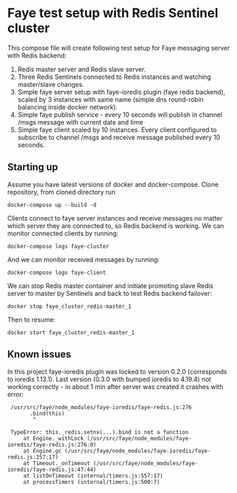 # Faye test setup with Redis Sentinel cluster

This compose file will create following test setup for Faye messaging server with Redis backend:

1. Redis master server and Redis slave server.
2. Three Redis Sentinels connected to Redis instances and watching master/slave changes.
3. Simple faye server setup with faye-ioredis plugin (faye redis backend), scaled by 3 instances with same name (simple dns round-robin balancing inside docker network).
4. Simple faye publish service - every 10 seconds will publish in channel /msgs message with current date and time
5. Simple faye client scaled by 10 instances. Every client configured to subscribe to channel /msgs and receive message published every 10 seconds.

## Starting up
Assume you have latest versions of docker and docker-compose. Clone repository, from cloned directory run
```
docker-compose up --build -d
```
Clients connect to faye server instances and receive messages no matter which server they are connected to, so Redis backend is working. We can monitor connected clients by running:
```
docker-compose logs faye-cluster
```
And we can monitor received messages by running:
```
docker-compose logs faye-client
```
We can stop Redis master container and initiate promoting slave Redis server to master by Sentinels and back to test Redis backend failover:
```
docker stop faye_cluster_redis-master_1
```
Then to resume:
```
docker start faye_cluster_redis-master_1
```
## Known issues
In this project faye-ioredis plugin was locked to version 0.2.0 (corresponds to ioredis 1.13.1).
Last version (0.3.0 with bumped ioredis to 4.19.4) not working correctly - in about 1 min after server was created it crashes with error:
```
 /usr/src/faye/node_modules/faye-ioredis/faye-redis.js:276
       .bind(this)
        ^
 
 TypeError: this._redis.setnx(...).bind is not a function
     at Engine._withLock (/usr/src/faye/node_modules/faye-ioredis/faye-redis.js:276:8)
     at Engine.gc (/usr/src/faye/node_modules/faye-ioredis/faye-redis.js:257:17)
     at Timeout._onTimeout (/usr/src/faye/node_modules/faye-ioredis/faye-redis.js:47:44)
     at listOnTimeout (internal/timers.js:557:17)
     at processTimers (internal/timers.js:500:7)
```